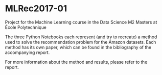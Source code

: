 # MLRec2017-01
Project for the Machine Learning course in the Data Science M2 Masters at École Polytechnique

The three Python Notebooks each represent (and try to recreate) a method used to solve the recommendation problem for the Amazon datasets. Each method has its own paper, which can be found in the bibliography of the accompanying report.

For more information about the method and results, please refer to the report.
